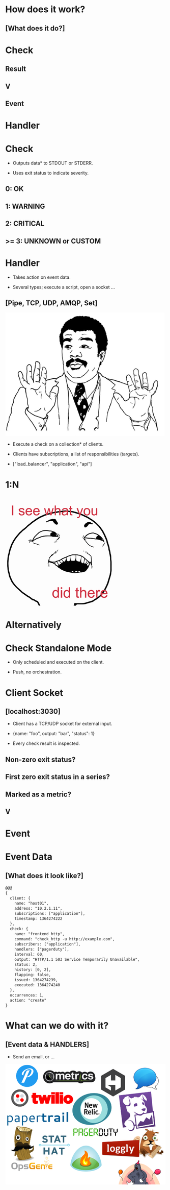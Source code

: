 <!SLIDE transition=scrollUp>
# How does it work?

## [What does it do?]

<!SLIDE transition=scrollUp>
# Check

## Result

## V

## Event

# Handler

<!SLIDE bullets transition=scrollUp>
# Check

* Outputs data* to STDOUT or STDERR.

* Uses exit status to indicate severity.

## 0: OK

## 1: WARNING

## 2: CRITICAL

## >= 3: UNKNOWN or CUSTOM

<!SLIDE bullets transition=scrollUp>
# Handler

* Takes action on event data.

* Several types; execute a script, open a socket ...

## [Pipe, TCP, UDP, AMQP, Set]

<!SLIDE center transition=growX>
![badass](../img/badass.png)

<!SLIDE center bullets incremental>
* Execute a check on a collection* of clients.

* Clients have subscriptions, a list of responsibilities (targets).

* ["load_balancer", "application", "api"]

<!SLIDE center>
# 1:N

<!SLIDE center>
![see](../img/i-see-what-you-did-there.png)

<!SLIDE center>
# Alternatively

<!SLIDE center bullets incremental transition=scrollLeft>
# Check Standalone Mode

* Only scheduled and executed on the client.

* Push, no orchestration.

<!SLIDE center bullets incremental transition=scrollLeft>
# Client Socket

## [localhost:3030]

* Client has a TCP/UDP socket for external input.

* {name: "foo", output: "bar", "status": 1}

<!SLIDE center bullets transition=scrollLeft>
* Every check result is inspected.

## Non-zero exit status?

## First zero exit status in a series?

## Marked as a metric?

## V

# Event

<!SLIDE center transition=scrollUp>
# Event Data

## [What does it look like?]

<!SLIDE code small>
    @@@
    {
      client: {
        name: "host01",
        address: "10.2.1.11",
        subscriptions: ["application"],
        timestamp: 1364274222
      },
      check: {
        name: "frontend_http",
        command: "check_http -u http://example.com",
        subscribers: ["application"],
        handlers: ["pagerduty"],
        interval: 60,
        output: "HTTP/1.1 503 Service Temporarily Unavailable",
        status: 2,
        history: [0, 2],
        flapping: false,
        issued: 1364274239,
        executed: 1364274240
      },
      occurrences: 1,
      action: "create"
    }

<!SLIDE center bullets incremental>
# What can we do with it?

## [Event data & HANDLERS]

* Send an email, or ...

<!SLIDE center transition=scrollUp>
![endpoints](../img/endpoints.png)
